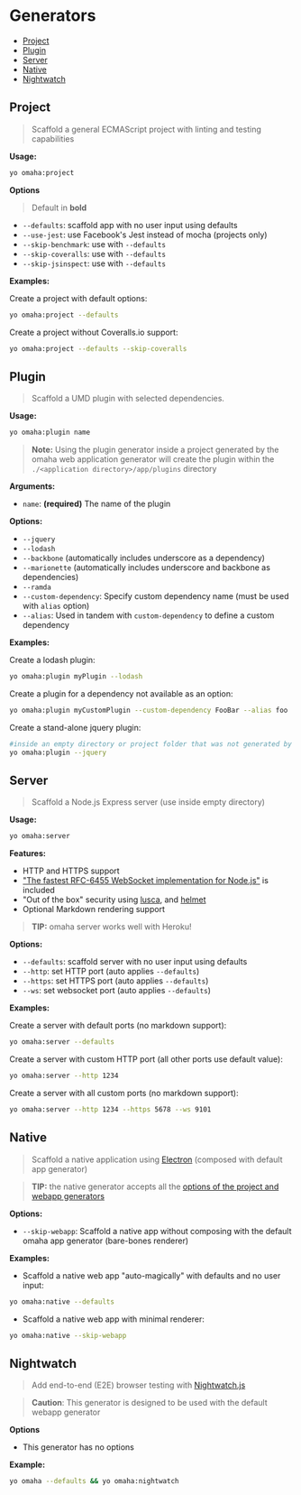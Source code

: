 Generators
==========
- [Project](#project)
- [Plugin](#plugin)
- [Server](#server)
- [Native](#native)
- [Nightwatch](#nightwatch)

Project
-------
> Scaffold a general ECMAScript project with linting and testing capabilities

**Usage:**
```sh
yo omaha:project
```

**Options**
> Default in **bold**

- `--defaults`: scaffold app with no user input using defaults
- `--use-jest`: use Facebook's Jest instead of mocha (projects only)
- `--skip-benchmark`: use with `--defaults`
- `--skip-coveralls`: use with `--defaults`
- `--skip-jsinspect`: use with `--defaults`

**Examples:**

Create a project with default options:
```sh
yo omaha:project --defaults
```

Create a project without Coveralls.io support:
```sh
yo omaha:project --defaults --skip-coveralls
```

Plugin
------
> Scaffold a UMD plugin with selected dependencies.

**Usage:**
```sh
yo omaha:plugin name
```
> **Note:** Using the plugin generator inside a project generated by the omaha web application generator will create the plugin within the `./<application directory>/app/plugins` directory

**Arguments:**
- `name`: **(required)** The name of the plugin

**Options:**
- `--jquery`
- `--lodash`
- `--backbone` (automatically includes underscore as a dependency)
- `--marionette` (automatically includes underscore and backbone as dependencies)
- `--ramda`
- `--custom-dependency`: Specify custom dependency name (must be used with `alias` option)
- `--alias`: Used in tandem with `custom-dependency` to define a custom dependency

**Examples:**

Create a lodash plugin:
```sh
yo omaha:plugin myPlugin --lodash
```
Create a plugin for a dependency not available as an option:
```sh
yo omaha:plugin myCustomPlugin --custom-dependency FooBar --alias foo
```
Create a stand-alone jquery plugin:
```sh
#inside an empty directory or project folder that was not generated by omaha
yo omaha:plugin --jquery
```

Server
------
> Scaffold a Node.js Express server (use inside empty directory)

**Usage:**
```sh
yo omaha:server
```

**Features:**
- HTTP and HTTPS support
- ["The fastest RFC-6455 WebSocket implementation for Node.js"](https://github.com/websockets/ws) is included
- "Out of the box" security using [lusca](https://github.com/krakenjs/lusca), and [helmet](https://github.com/helmetjs/helmet)
- Optional Markdown rendering support

> **TIP:** omaha server works well with Heroku!

**Options:**
- `--defaults`: scaffold server with no user input using defaults
- `--http`: set HTTP port (auto applies `--defaults`)
- `--https`: set HTTPS port (auto applies `--defaults`)
- `--ws`: set websocket port (auto applies `--defaults`)

**Examples:**

Create a server with default ports (no markdown support):
```sh
yo omaha:server --defaults
```

Create a server with custom HTTP port (all other ports use default value):
```sh
yo omaha:server --http 1234
```

Create a server with all custom ports (no markdown support):
```sh
yo omaha:server --http 1234 --https 5678 --ws 9101
```

Native
------
> Scaffold a native application using [Electron](https://electron.atom.io/) (composed with default app generator)

> **TIP:** the  native generator accepts all the [options of the project and webapp generators](https://github.com/omahajs/generator-omaha#command-line-options)

**Options:**
- `--skip-webapp`: Scaffold a native app without composing with the default omaha app generator (bare-bones renderer)

**Examples:**

- Scaffold a native web app "auto-magically" with defaults and no user input:

```bash
yo omaha:native --defaults
```

- Scaffold a native web app with minimal renderer:

```bash
yo omaha:native --skip-webapp
```

Nightwatch
----------
> Add end-to-end (E2E) browser testing with [Nightwatch.js](http://nightwatchjs.org/)

> **Caution**: This generator is designed to be used with the default webapp generator

**Options**
- This generator has no options

**Example:**

```bash
yo omaha --defaults && yo omaha:nightwatch
```
